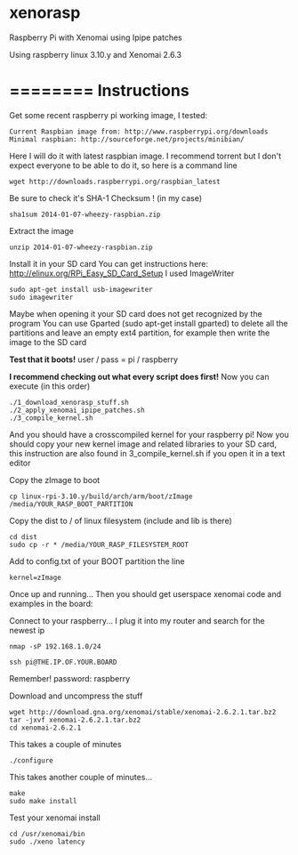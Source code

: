 xenorasp
========

Raspberry Pi with Xenomai using Ipipe patches

Using raspberry linux 3.10.y and Xenomai 2.6.3


========
**Instructions**
========

Get some recent raspberry pi working image, I tested:
```
Current Raspbian image from: http://www.raspberrypi.org/downloads
Minimal raspbian: http://sourceforge.net/projects/minibian/
```

Here I will do it with latest raspbian image.
I recommend torrent but I don't expect everyone to be able to do it, so here is a command line
```
wget http://downloads.raspberrypi.org/raspbian_latest
```

Be sure to check it's SHA-1 Checksum ! (in my case)
```
sha1sum 2014-01-07-wheezy-raspbian.zip
```

Extract the image
```
unzip 2014-01-07-wheezy-raspbian.zip
```

Install it in your SD card
You can get instructions here: http://elinux.org/RPi_Easy_SD_Card_Setup
I used ImageWriter
```
sudo apt-get install usb-imagewriter
sudo imagewriter
```
Maybe when opening it your SD card does not get recognized by the program
You can use Gparted (sudo apt-get install gparted) to delete all the partitions and leave an empty ext4 partition, for example
then write the image to the SD card

**Test that it boots!**
user / pass = pi / raspberry

**I recommend checking out what every script does first!**
Now you can execute (in this order)
```
./1_download_xenorasp_stuff.sh
./2_apply_xenomai_ipipe_patches.sh
./3_compile_kernel.sh
```

And you should have a crosscompiled kernel for your raspberry pi!
Now you should copy your new kernel image and related libraries to your SD card,
this instruction are also found in 3_compile_kernel.sh if you open it in a text editor


Copy the zImage to boot
```
cp linux-rpi-3.10.y/build/arch/arm/boot/zImage /media/YOUR_RASP_BOOT_PARTITION
```
Copy the dist to / of linux filesystem (include and lib is there)
```
cd dist
sudo cp -r * /media/YOUR_RASP_FILESYSTEM_ROOT 
```

Add to config.txt of your BOOT partition the line
```
kernel=zImage
```


Once up and running...
Then you should get userspace xenomai code and examples in the board:

Connect to your raspberry... I plug it into my router and search for the newest ip
```
nmap -sP 192.168.1.0/24
```
```
ssh pi@THE.IP.OF.YOUR.BOARD
```
Remember! password: raspberry

Download and uncompress the stuff
```
wget http://download.gna.org/xenomai/stable/xenomai-2.6.2.1.tar.bz2
tar -jxvf xenomai-2.6.2.1.tar.bz2
cd xenomai-2.6.2.1
```

This takes a couple of minutes
```
./configure
```

This takes another couple of minutes...
```
make
sudo make install
```

Test your xenomai install
```
cd /usr/xenomai/bin
sudo ./xeno latency
```



